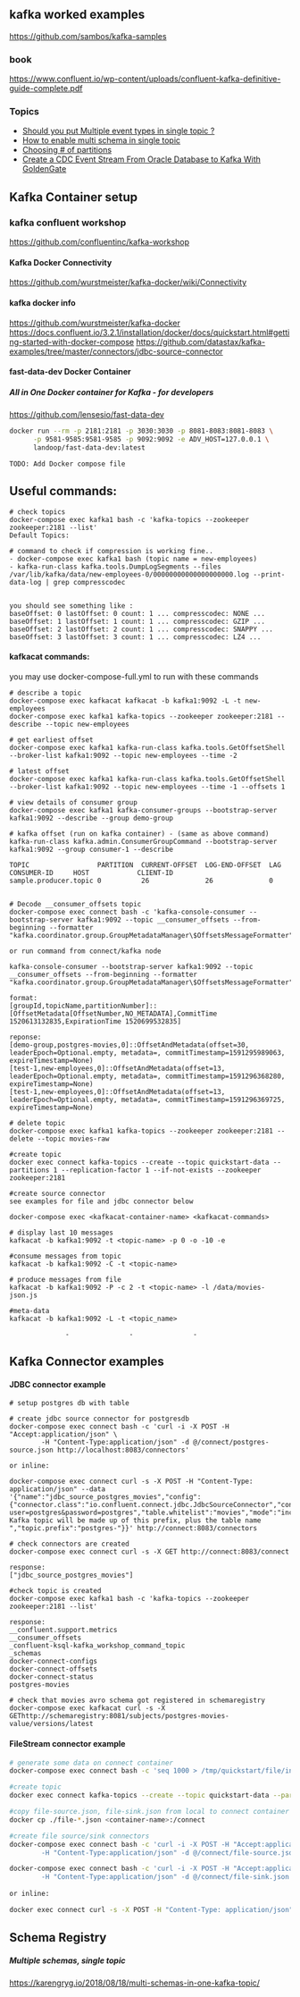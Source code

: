 ## kafka worked examples
https://github.com/sambos/kafka-samples

### book
https://www.confluent.io/wp-content/uploads/confluent-kafka-definitive-guide-complete.pdf

### Topics
* [Should you put Multiple event types in single topic ?](https://www.confluent.io/blog/put-several-event-types-kafka-topic/)
* [How to enable multi schema in single topic](https://karengryg.io/2018/08/18/multi-schemas-in-one-kafka-topic/)
* [Choosing # of partitions](https://www.confluent.io/blog/how-to-choose-the-number-of-topicspartitions-in-a-kafka-cluster/)
* [Create a CDC Event Stream From Oracle Database to Kafka With GoldenGate](https://dzone.com/articles/creates-a-cdc-stream-from-oracle-database-to-kafka)

## Kafka Container setup
### kafka confluent workshop 
https://github.com/confluentinc/kafka-workshop


#### Kafka Docker Connectivity
https://github.com/wurstmeister/kafka-docker/wiki/Connectivity

#### kafka docker info
https://github.com/wurstmeister/kafka-docker
https://docs.confluent.io/3.2.1/installation/docker/docs/quickstart.html#getting-started-with-docker-compose
https://github.com/datastax/kafka-examples/tree/master/connectors/jdbc-source-connector


#### fast-data-dev Docker Container
##### All in One Docker container for Kafka - for developers

https://github.com/lensesio/fast-data-dev

```sh
docker run --rm -p 2181:2181 -p 3030:3030 -p 8081-8083:8081-8083 \
      -p 9581-9585:9581-9585 -p 9092:9092 -e ADV_HOST=127.0.0.1 \
      landoop/fast-data-dev:latest
```

```
TODO: Add Docker compose file
```


## Useful commands:

```console
# check topics
docker-compose exec kafka1 bash -c 'kafka-topics --zookeeper zookeeper:2181 --list'
Default Topics:

# command to check if compression is working fine..
- docker-compose exec kafka1 bash (topic name = new-employees)
- kafka-run-class kafka.tools.DumpLogSegments --files /var/lib/kafka/data/new-employees-0/00000000000000000000.log --print-data-log | grep compresscodec


you should see something like :
baseOffset: 0 lastOffset: 0 count: 1 ... compresscodec: NONE ...
baseOffset: 1 lastOffset: 1 count: 1 ... compresscodec: GZIP ...
baseOffset: 2 lastOffset: 2 count: 1 ... compresscodec: SNAPPY ...
baseOffset: 3 lastOffset: 3 count: 1 ... compresscodec: LZ4 ...
```
#### kafkacat commands:

you may use docker-compose-full.yml to run with these commands

```console, sh
# describe a topic
docker-compose exec kafkacat kafkacat -b kafka1:9092 -L -t new-employees
docker-compose exec kafka1 kafka-topics --zookeeper zookeeper:2181 --describe --topic new-employees

# get earliest offset
docker-compose exec kafka1 kafka-run-class kafka.tools.GetOffsetShell --broker-list kafka1:9092 --topic new-employees --time -2

# latest offset
docker-compose exec kafka1 kafka-run-class kafka.tools.GetOffsetShell --broker-list kafka1:9092 --topic new-employees --time -1 --offsets 1

# view details of consumer group
docker-compose exec kafka1 kafka-consumer-groups --bootstrap-server kafka1:9092 --describe --group demo-group

# kafka offset (run on kafka container) - (same as above command)
kafka-run-class kafka.admin.ConsumerGroupCommand --bootstrap-server kafka1:9092 --group consumer-1 --describe

TOPIC                 PARTITION  CURRENT-OFFSET  LOG-END-OFFSET  LAG             CONSUMER-ID     HOST            CLIENT-ID
sample.producer.topic 0          26              26              0 


# Decode __consumer_offsets topic 
docker-compose exec connect bash -c 'kafka-console-consumer --bootstrap-server kafka1:9092 --topic __consumer_offsets --from-beginning --formatter "kafka.coordinator.group.GroupMetadataManager\$OffsetsMessageFormatter"'

or run command from connect/kafka node

kafka-console-consumer --bootstrap-server kafka1:9092 --topic __consumer_offsets --from-beginning --formatter "kafka.coordinator.group.GroupMetadataManager\$OffsetsMessageFormatter"

format:
[groupId,topicName,partitionNumber]::[OffsetMetadata[OffsetNumber,NO_METADATA],CommitTime 1520613132835,ExpirationTime 1520699532835]

reponse:
[demo-group,postgres-movies,0]::OffsetAndMetadata(offset=30, leaderEpoch=Optional.empty, metadata=, commitTimestamp=1591295989063, expireTimestamp=None)
[test-1,new-employees,0]::OffsetAndMetadata(offset=13, leaderEpoch=Optional.empty, metadata=, commitTimestamp=1591296368280, expireTimestamp=None)
[test-1,new-employees,0]::OffsetAndMetadata(offset=13, leaderEpoch=Optional.empty, metadata=, commitTimestamp=1591296369725, expireTimestamp=None)

# delete topic
docker-compose exec kafka1 kafka-topics --zookeeper zookeeper:2181 --delete --topic movies-raw

#create topic
docker exec connect kafka-topics --create --topic quickstart-data --partitions 1 --replication-factor 1 --if-not-exists --zookeeper zookeeper:2181

#create source connector
see examples for file and jdbc connector below

docker-compose exec <kafkacat-container-name> <kafkacat-commands>

# display last 10 messages 
kafkacat -b kafka1:9092 -t <topic-name> -p 0 -o -10 -e

#consume messages from topic
kafkacat -b kafka1:9092 -C -t <topic-name>

# produce messages from file
kafkacat -b kafka1:9092 -P -c 2 -t <topic-name> -l /data/movies-json.js

#meta-data
kafkacat -b kafka1:9092 -L -t <topic_name>

              -               -               -

```
## Kafka Connector examples

#### JDBC connector example

```console, sh
# setup postgres db with table

# create jdbc source connector for postgresdb
docker-compose exec connect bash -c 'curl -i -X POST -H "Accept:application/json" \
        -H "Content-Type:application/json" -d @/connect/postgres-source.json http://localhost:8083/connectors'
        
or inline:

docker-compose exec connect curl -s -X POST -H "Content-Type: application/json" --data '{"name":"jdbc_source_postgres_movies","config":{"connector.class":"io.confluent.connect.jdbc.JdbcSourceConnector","connection.url":"jdbc:postgresql://database:5432/WORKSHOP?user=postgres&password=postgres","table.whitelist":"movies","mode":"incrementing","incrementing.column.name":"id","validate.non.null":"false","_comment":"The Kafka topic will be made up of this prefix, plus the table name  ","topic.prefix":"postgres-"}}' http://connect:8083/connectors

# check connectors are created 
docker-compose exec connect curl -s -X GET http://connect:8083/connect

response:
["jdbc_source_postgres_movies"]

#check topic is created
docker-compose exec kafka1 bash -c 'kafka-topics --zookeeper zookeeper:2181 --list'

response:
__confluent.support.metrics
__consumer_offsets
_confluent-ksql-kafka_workshop_command_topic
_schemas
docker-connect-configs
docker-connect-offsets
docker-connect-status
postgres-movies

# check that movies avro schema got registered in schemaregistry
docker-compose exec kafkacat curl -s -X GEThttp://schemaregistry:8081/subjects/postgres-movies-value/versions/latest

```

#### FileStream connector example

```sh
# generate some data on connect container
docker-compose exec connect bash -c 'seq 1000 > /tmp/quickstart/file/input.txt'

#create topic
docker exec connect kafka-topics --create --topic quickstart-data --partitions 1 --replication-factor 1 --if-not-exists --zookeeper zookeeper:2181

#copy file-source.json, file-sink.json from local to connect container
docker cp ./file-*.json <container-name>:/connect

#create file source/sink connectors
docker-compose exec connect bash -c 'curl -i -X POST -H "Accept:application/json" \
        -H "Content-Type:application/json" -d @/connect/file-source.json http://localhost:8083/connectors'

docker-compose exec connect bash -c 'curl -i -X POST -H "Accept:application/json" \
        -H "Content-Type:application/json" -d @/connect/file-sink.json http://localhost:8083/connectors'
        
or inline:

docker exec connect curl -s -X POST -H "Content-Type: application/json" --data '{"name": "quickstart-file-source", "config": {"connector.class":"org.apache.kafka.connect.file.FileStreamSourceConnector", "tasks.max":"1", "topic":"quickstart-data", "file": "/tmp/quickstart/file/input.txt"}}' http://connect:8083/connectors

```


## Schema Registry
##### Multiple schemas, single topic
https://karengryg.io/2018/08/18/multi-schemas-in-one-kafka-topic/


